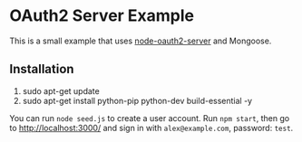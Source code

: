 # OAuth2 Server Example

This is a small example that uses [node-oauth2-server](https://github.com/thomseddon/node-oauth2-server/) and Mongoose.

## Installation
1) sudo apt-get update
1) sudo apt-get install python-pip python-dev build-essential -y

You can run `node seed.js` to create a user account.  Run `npm start`, then go to <http://localhost:3000/> and sign in with `alex@example.com`, password: `test`.
